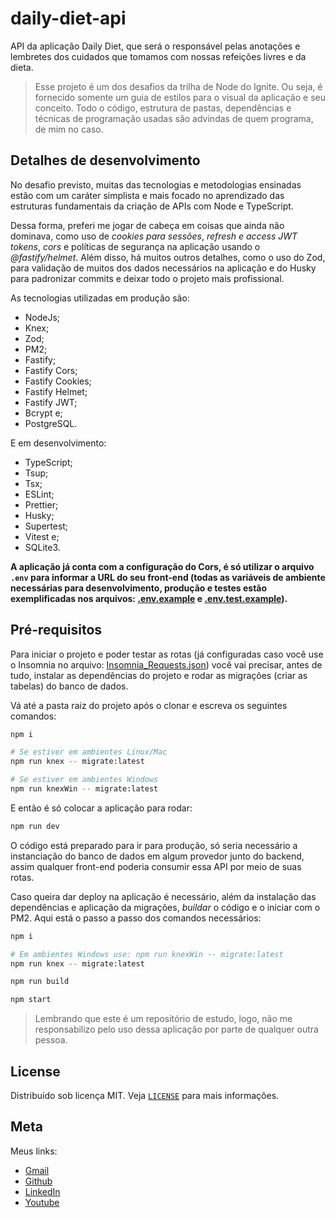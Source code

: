 # daily-diet-api

API da aplicação Daily Diet, que será o responsável pelas anotações e lembretes dos cuidados que tomamos com nossas refeições livres e da dieta.

> Esse projeto é um dos desafios da trilha de Node do Ignite. Ou seja, é fornecido somente um guia de estilos para o visual da aplicação e seu conceito. Todo o código, estrutura de pastas, dependências e técnicas de programação usadas são advindas de quem programa, de mim no caso.

## Detalhes de desenvolvimento

No desafio previsto, muitas das tecnologias e metodologias ensinadas estão com um caráter simplista e mais focado no aprendizado das estruturas fundamentais da criação de APIs com Node e TypeScript.

Dessa forma, preferi me jogar de cabeça em coisas que ainda não dominava, como uso de _cookies para sessões_, _refresh e access JWT tokens_, _cors_ e políticas de segurança na aplicação usando o _@fastify/helmet_. Além disso, há muitos outros detalhes, como o uso do Zod, para validação de muitos dos dados necessários na aplicação e do Husky para padronizar commits e deixar todo o projeto mais profissional.

As tecnologias utilizadas em produção são:

- NodeJs;
- Knex;
- Zod;
- PM2;
- Fastify;
- Fastify Cors;
- Fastify Cookies;
- Fastify Helmet;
- Fastify JWT;
- Bcrypt e;
- PostgreSQL.

E em desenvolvimento:

- TypeScript;
- Tsup;
- Tsx;
- ESLint;
- Prettier;
- Husky;
- Supertest;
- Vitest e;
- SQLite3.

**A aplicação já conta com a configuração do Cors, é só utilizar o arquivo `.env` para informar a URL do seu front-end (todas as variáveis de ambiente necessárias para desenvolvimento, produção e testes estão exemplificadas nos arquivos: [.env.example](./.env_example) e [.env.test.example](./.env.test.example)).**

## Pré-requisitos

Para iniciar o projeto e poder testar as rotas (já configuradas caso você use o Insomnia no arquivo: [Insomnia_Requests.json](./Insomnia_Requests.json)) você vai precisar, antes de tudo, instalar as dependências do projeto e rodar as migrações (criar as tabelas) do banco de dados.

Vá até a pasta raiz do projeto após o clonar e escreva os seguintes comandos:

```bash
npm i

# Se estiver em ambientes Linux/Mac
npm run knex -- migrate:latest

# Se estiver em ambientes Windows
npm run knexWin -- migrate:latest
```

E então é só colocar a aplicação para rodar:

```bash
npm run dev
```

O código está preparado para ir para produção, só seria necessário a instanciação do banco de dados em algum provedor junto do backend, assim qualquer front-end poderia consumir essa API por meio de suas rotas.

Caso queira dar deploy na aplicação é necessário, além da instalação das dependências e aplicação da migrações, _buildar_ o código e o iniciar com o PM2. Aqui está o passo a passo dos comandos necessários:

```bash
npm i

# Em ambientes Windows use: npm run knexWin -- migrate:latest
npm run knex -- migrate:latest

npm run build

npm start
```

> Lembrando que este é um repositório de estudo, logo, não me responsabilizo pelo uso dessa aplicação por parte de qualquer outra pessoa.

## License

Distribuído sob licença MIT. Veja [`LICENSE`](./LICENSE) para mais informações.

## Meta

Meus links:

- [Gmail](mailto:dev.eddyyxxyy@gmail.com?)
- [Github](https://github.com/eddyyxxyy)
- [LinkedIn](https://www.linkedin.com/in/eeddyyxxyy/)
- [Youtube](https://www.youtube.com/@eddyxide)
